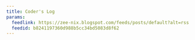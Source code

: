 ```yaml
---
title: Coder's Log
params:
  feedlink: https://zee-nix.blogspot.com/feeds/posts/default?alt=rss
  feedid: b8241197360d988b5cc34bd5083d8f62
---
```

